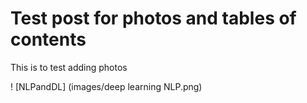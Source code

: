 # Test post for photos and tables of contents

This is to test adding photos

! [NLPandDL] (images/deep learning NLP.png)
